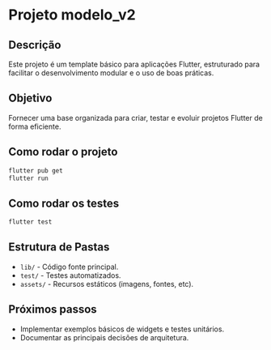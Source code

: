 # Projeto modelo_v2

## Descrição
Este projeto é um template básico para aplicações Flutter, estruturado para facilitar o desenvolvimento modular e o uso de boas práticas.

## Objetivo
Fornecer uma base organizada para criar, testar e evoluir projetos Flutter de forma eficiente.

## Como rodar o projeto

```sh
flutter pub get
flutter run
```

## Como rodar os testes

```sh
flutter test
```

## Estrutura de Pastas

- `lib/` - Código fonte principal.
- `test/` - Testes automatizados.
- `assets/` - Recursos estáticos (imagens, fontes, etc).

## Próximos passos

- Implementar exemplos básicos de widgets e testes unitários.
- Documentar as principais decisões de arquitetura.
